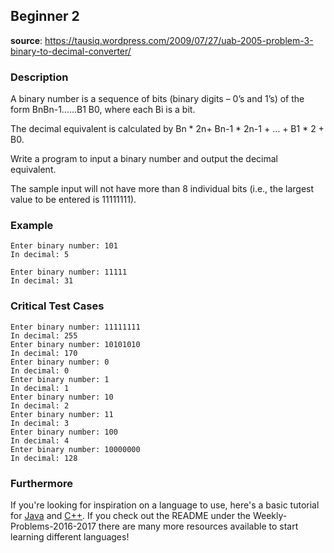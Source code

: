 ## Beginner 2
__source__:
https://tausiq.wordpress.com/2009/07/27/uab-2005-problem-3-binary-to-decimal-converter/

### Description
A binary number is a sequence of bits (binary digits – 0’s and 1’s) of the form
BnBn-1……B1 B0, where each Bi is a bit.

The decimal equivalent is calculated by Bn * 2n+ Bn-1 * 2n-1 + … + B1 * 2 + B0.

Write a program to input a binary number and output the decimal equivalent.

The sample input will not have more than 8 individual bits (i.e., the largest value to be entered is 11111111).

### Example
```
Enter binary number: 101
In decimal: 5

Enter binary number: 11111
In decimal: 31
```

### Critical Test Cases
```
Enter binary number: 11111111
In decimal: 255
Enter binary number: 10101010
In decimal: 170
Enter binary number: 0
In decimal: 0
Enter binary number: 1
In decimal: 1
Enter binary number: 10
In decimal: 2
Enter binary number: 11
In decimal: 3
Enter binary number: 100
In decimal: 4
Enter binary number: 10000000
In decimal: 128
```

### Furthermore
If you're looking for inspiration on a language to use, here's a basic tutorial for [Java](http://www.codeproject.com/Articles/2853/Java-Basics-Input-and-Output) and [C++](http://www.cplusplus.com/doc/tutorial/basic_io/).  If you check out
the README under the Weekly-Problems-2016-2017 there are many more resources
available to start learning different languages!
